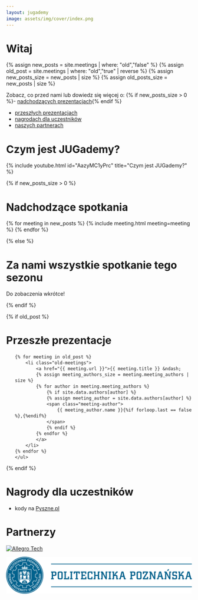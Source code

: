 ```yaml
---
layout: jugademy
image: assets/img/cover/index.png
---
```


# Witaj


{% assign new_posts = site.meetings | where: "old","false" %}
{% assign old_post = site.meetings | where: "old","true" | reverse %}
{% assign new_posts_size = new_posts | size %}
{% assign old_posts_size = new_posts | size %}

Zobacz, co przed nami lub dowiedz się więcej o:
{% if new_posts_size > 0 %}- [nadchodzących prezentacjach](#nadchodzące-spotkania){% endif %}
 - [przeszłych prezentacjach](#przeszłe-prezentacje)
 - [nagrodach dla uczestników](#nagrody-dla-uczestników)
 - [naszych partnerach](#partnerzy)

# Czym jest JUGademy?

{% include youtube.html id="AazyMC1yPrc" title="Czym jest JUGademy?" %}

{% if new_posts_size > 0 %}
# Nadchodzące spotkania

<div>
    {% for meeting in new_posts %}
        {% include meeting.html meeting=meeting %}
    {% endfor %}
</div>

{% else %}

# Za nami wszystkie spotkanie tego sezonu

Do zobaczenia wkrótce!

{% endif %}

{% if old_post %}

# Przeszłe prezentacje

<div>
    <ul>
   
    {% for meeting in old_post %}
        <li class="old-meetings">
            <a href="{{ meeting.url }}">{{ meeting.title }} &ndash;
            {% assign meeting_authors_size = meeting.meeting_authors | size %}
            {% for author in meeting.meeting_authors %}
                {% if site.data.authors[author] %}
                {% assign meeting_author = site.data.authors[author] %}
                <span class="meeting-author">
                    {{ meeting_author.name }}{%if forloop.last == false %},{%endif%}
                </span>
                {% endif %}
            {% endfor %}
            </a>
        </li>
    {% endfor %}
    </ul>
</div>

{% endif %}

# Nagrody dla uczestników

- kody na [Pyszne.pl](https://pyszne.pl)

# Partnerzy

[![Allegro Tech](https://allegro.tech/images/logo.svg)](https://allegro.tech)

[![Politechnika Poznańska](/assets/img/politechnika-poznanska.png)](https://www.put.poznan.pl/)

<script>
(function(){var hash=window.location.hash;var matches={"#wprowadzenie-do-mongodb":"/spotkania/sezon-4/wprowadzenie-do-mongodb","#czysty-kod-to-wcale-nie-jest-takie-trudne":"/spotkania/sezon-4/czysty-kod-to-wcale-nie-jest-takie-trudne","#programowanie-funkcyjne-na-jvm":"/spotkania/sezon-4/programowanie-funkcyjne-na-jvm","#praca-z-danymi-w-apache-spark":"/spotkania/sezon-4/praca-z-danymi-w-apache-spark","#ogarnąć-git-a":"/spotkania/sezon-4/ogarnac-git-a","#reaktywne-aplikacje-od-podstaw":"/spotkania/sezon-4/reaktywne-aplikacje-od-podstaw","#wprowadzenie-do-rest-api":"/spotkania/sezon-4/wprowadzenie-do-rest-api","#kotlin-dlaczego-warto-spróbować-od-czego-zacząć":"/spotkania/sezon-4/kotlin-dlaczego-warto-sprobowac-od-czego-zaczac","#wprowadzenie-do-cassandry":"/spotkania/sezon-4/wprowadzenie-do-cassandry","#jednoosobowy-pair-programing-czyli-twoja-wydajność-w-intellij-idea":"/spotkania/sezon-4/jednoosobowy-pair-programming-czyli-twoja-wydajnosc-w-intellij-idea","#abstractqueuedsynchronizer-the-cornerstone-of-java-concurrency":"/spotkania/sezon-4/abstractqueuedsynchronizer-the-cornerstone-of-java-concurrency"};for(var i in matches){matches[encodeURI(i)]=matches[i];}if(matches.hasOwnProperty(hash)){window.location.replace(matches[hash])}})();
</script>
